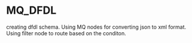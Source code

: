 # MQ_DFDL
creating dfdl schema. 
Using MQ nodes for converting json to xml format.
Using filter node to route based on the conditon.
